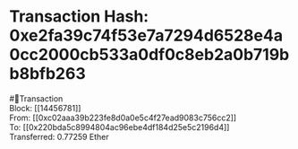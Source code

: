 
Transaction Hash: 0xe2fa39c74f53e7a7294d6528e4a0cc2000cb533a0df0c8eb2a0b719bb8bfb263
====================================================================================
  
#💸Transaction  
Block: [[14456781]]  
From: [[0xc02aaa39b223fe8d0a0e5c4f27ead9083c756cc2]]  
To: [[0x220bda5c8994804ac96ebe4df184d25e5c2196d4]]  
Transferred: 0.77259 Ether